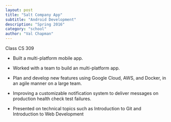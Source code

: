 ```yaml
---
layout: post
title: "Salt Company App"
subtitle: "Android Development"
description: "Spring 2016"
category: "school"
author: "Val Chapman"
---
```

<!-- Start Writing Below in Markdown -->
Class CS 309

* Built a multi-platform mobile app.

* Worked with a team to build an multi-platform app.

* Plan and develop new features using Google Cloud, AWS, and Docker, in an agile manner on a large team.

* Improving a customizable notification system to deliver messages on production health check test failures.

* Presented on technical topics such as Introduction to Git and Introduction to Web Development